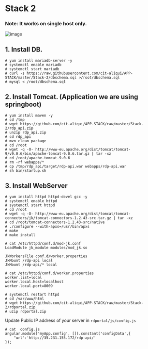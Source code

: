 # Stack 2
### Note: It works on single host only.

![image](https://user-images.githubusercontent.com/29029753/38450146-a1a5adf6-3a36-11e8-9a96-85f0f80a1406.png)

## 1. Install DB.

```
# yum install mariadb-server -y
# systemctl enable mariadb 
# systemctl start mariadb
# curl -s https://raw.githubusercontent.com/cit-aliqui/APP-STACK/master/Stack-2/dbschema.sql >/root/dbschema.sql
# mysql < /root/dbschema.sql
```

## 2. Install Tomcat. (Application we are using springboot)

```
# yum install maven -y
# cd /tmp
# wget https://github.com/cit-aliqui/APP-STACK/raw/master/Stack-2/rdp_api.zip 
# unzip rdp_api.zip 
# cd rdp_api
# mvn clean package
# cd /root
# wget -q -O- http://www-eu.apache.org/dist/tomcat/tomcat-9/v9.0.6/bin/apache-tomcat-9.0.6.tar.gz | tar -xz
# cd /root/apache-tomcat-9.0.6
# rm -rf webapps/*
# cp /tmp/rdp_api/target/rdp-api.war webapps/rdp-api.war
# sh bin/startup.sh
```

## 3. Install WebServer
```
# yum install httpd httpd-devel gcc -y
# systemctl enable httpd
# systemctl start httpd
# cd /root
# wget -q -O- http://www-eu.apache.org/dist/tomcat/tomcat-connectors/jk/tomcat-connectors-1.2.43-src.tar.gz | tar -xz
# cd /root/tomcat-connectors-1.2.43-src/native
# ./configure --with-apxs=/usr/bin/apxs
# make
# make install

# cat /etc/httpd/conf.d/mod-jk.conf
LoadModule jk_module modules/mod_jk.so

JkWorkersFile conf.d/worker.properties
JkMount /rdp-api local
JkMount /rdp-api/* local

# cat /etc/httpd/conf.d/worker.properties 
worker.list=local
worker.local.host=localhost
worker.local.port=8009

# systemctl restart httpd
# cd /var/www/html
# wget https://github.com/cit-aliqui/APP-STACK/raw/master/Stack-2/rdportal.zip 
# uzip rdportal.zip
```

Update Public IP address of your server in `rdportal/js/config.js`

```
# cat  config.js 
angular.module('myApp.config', []).constant('configData',{
    "url":'http://35.231.155.172/rdp-api/'
});
```
